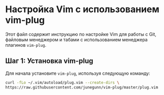 # Настройка Vim с использованием vim-plug

Этот файл содержит инструкцию по настройке Vim для работы с Git, файловым менеджером и табами с использованием менеджера плагинов `vim-plug`.

## Шаг 1: Установка vim-plug

Для начала установите `vim-plug`, используя следующую команду:

```bash
curl -fLo ~/.vim/autoload/plug.vim --create-dirs \
https://raw.githubusercontent.com/junegunn/vim-plug/master/plug.vim
